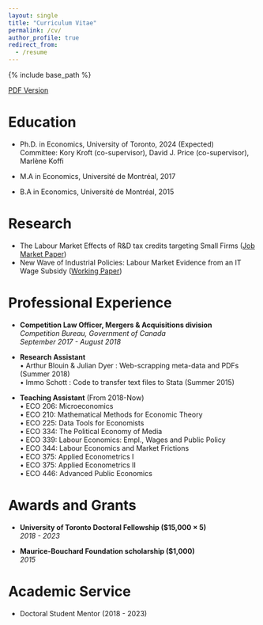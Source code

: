 ```yaml
---
layout: single
title: "Curriculum Vitae"
permalink: /cv/
author_profile: true
redirect_from:
  - /resume
---
```

{% include base_path %}

[PDF Version](https://github.com/Alehoux/alehoux.github.io/blob/f7671b4dc522cba68fd88a010dee8750b22d5509/files/CV_JMP.pdf)

Education
======
* Ph.D. in Economics, University of Toronto, 2024 (Expected)  
    Committee: Kory Kroft (co-supervisor), David J. Price (co-supervisor), Marl&#232;ne Koffi
  
* M.A in Economics, Universit‌&#233; de Montr&#233;al, 2017  
* B.A in Economics, Universit‌&#233; de Montr&#233;al, 2015  

Research
======
* The Labour Market Effects of R&D tax credits targeting Small Firms ([Job Market Paper](https://alehoux.github.io/JMP/))
* New Wave of Industrial Policies: Labour Market Evidence from an IT Wage Subsidy ([Working Paper](https://alehoux.github.io/WP/))


Professional Experience
======
* **Competition Law Officer, Mergers & Acquisitions division**  
    *Competition Bureau, Government of Canada*  
    *September 2017 - August 2018*    

* **Research Assistant**  
     • Arthur Blouin & Julian Dyer : Web-scrapping meta-data and PDFs (Summer 2018)  
     • Immo Schott : Code to transfer text files to Stata (Summer 2015)

* **Teaching Assistant** (From 2018-Now)  
    • ECO 206: Microeconomics  
    • ECO 210: Mathematical Methods for Economic Theory  
    • ECO 225: Data Tools for Economists  
    • ECO 334: The Political Economy of Media  
    • ECO 339: Labour Economics: Empl., Wages and Public Policy  
    • ECO 344: Labour Economics and Market Frictions  
    • ECO 375: Applied Econometrics I  
    • ECO 375: Applied Econometrics II  
    • ECO 446: Advanced Public Economics  
      
Awards and Grants 
======
* **University of Toronto Doctoral Fellowship ($15,000 × 5)**  
    *2018 - 2023*

* **Maurice-Bouchard Foundation scholarship ($1,000)**  
    *2015*   
  
Academic Service
======
* Doctoral Student Mentor (2018 - 2023)
